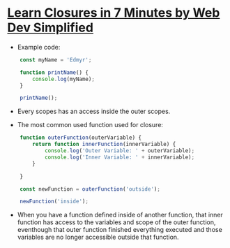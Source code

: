 # [Learn Closures in 7 Minutes by Web Dev Simplified](https://www.youtube.com/watch?v=3a0I8ICR1Vg)

- Example code:
```js
    const myName = 'Edmyr';

    function printName() {
        console.log(myName);
    }

    printName();
```
- Every scopes has an access inside the outer scopes.

- The most common used function used for closure:
```js
    function outerFunction(outerVariable) {
        return function innerFunction(innerVariable) {
            console.log('Outer Variable: ' + outerVariable);
            console.log('Inner Variable: ' + innerVariable);
        }

    }

    const newFunction = outerFunction('outside');

    newFunction('inside');
```

- When you have a function defined inside of another function, that inner function has access to the variables and scope of the outer function, eventhough that outer function finished everything executed and those variables are no longer accessible outside that function.